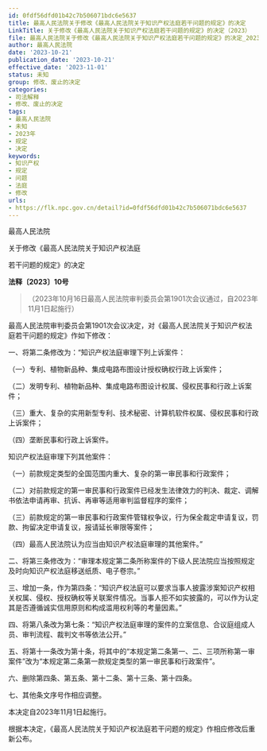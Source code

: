 ```yaml
---
id: 0fdf56dfd01b42c7b506071bdc6e5637
title: 最高人民法院关于修改《最高人民法院关于知识产权法庭若干问题的规定》的决定
LinkTitle: 关于修改《最高人民法院关于知识产权法庭若干问题的规定》的决定（2023）
file: 最高人民法院关于修改《最高人民法院关于知识产权法庭若干问题的规定》的决定_20231021_0fdf56dfd01b42c7b506071bdc6e5637.docx
author: 最高人民法院
date: '2023-10-21'
publication_date: '2023-10-21'
effective_date: '2023-11-01'
status: 未知
group: 修改、废止的决定
categories:
- 司法解释
- 修改、废止的决定
tags:
- 最高人民法院
- 未知
- 2023年
- 规定
- 决定
keywords:
- 知识产权
- 规定
- 问题
- 法庭
- 修改
urls:
- https://flk.npc.gov.cn/detail?id=0fdf56dfd01b42c7b506071bdc6e5637
---
```


最高人民法院

关于修改《最高人民法院关于知识产权法庭

若干问题的规定》的决定

**法释〔2023〕10号**

> （2023年10月16日最高人民法院审判委员会第1901次会议通过，自2023年11月1日起施行）

最高人民法院审判委员会第1901次会议决定，对《最高人民法院关于知识产权法庭若干问题的规定》作如下修改：

一、将第二条修改为：“知识产权法庭审理下列上诉案件：

（一）专利、植物新品种、集成电路布图设计授权确权行政上诉案件；

（二）发明专利、植物新品种、集成电路布图设计权属、侵权民事和行政上诉案件；

（三）重大、复杂的实用新型专利、技术秘密、计算机软件权属、侵权民事和行政上诉案件；

（四）垄断民事和行政上诉案件。

知识产权法庭审理下列其他案件：

（一）前款规定类型的全国范围内重大、复杂的第一审民事和行政案件；

（二）对前款规定的第一审民事和行政案件已经发生法律效力的判决、裁定、调解书依法申请再审、抗诉、再审等适用审判监督程序的案件；

（三）前款规定的第一审民事和行政案件管辖权争议，行为保全裁定申请复议，罚款、拘留决定申请复议，报请延长审限等案件；

（四）最高人民法院认为应当由知识产权法庭审理的其他案件。”

二、将第三条修改为：“审理本规定第二条所称案件的下级人民法院应当按照规定及时向知识产权法庭移送纸质、电子卷宗。”

三、增加一条，作为第四条：“知识产权法庭可以要求当事人披露涉案知识产权相关权属、侵权、授权确权等关联案件情况。当事人拒不如实披露的，可以作为认定其是否遵循诚实信用原则和构成滥用权利等的考量因素。”

四、将第八条改为第七条：“知识产权法庭审理的案件的立案信息、合议庭组成人员、审判流程、裁判文书等依法公开。”

五、将第十一条改为第十条，将其中的“本规定第二条第一、二、三项所称第一审案件”改为“本规定第二条第一款规定类型的第一审民事和行政案件”。

六、删除第四条、第五条、第十二条、第十三条、第十四条。

七、其他条文序号作相应调整。

本决定自2023年11月1日起施行。

根据本决定，《最高人民法院关于知识产权法庭若干问题的规定》作相应修改后重新公布。
